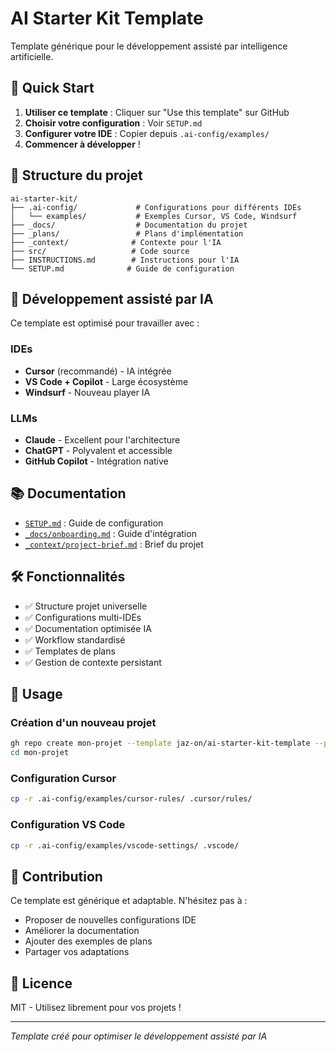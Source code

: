 # AI Starter Kit Template

Template générique pour le développement assisté par intelligence artificielle.

## 🚀 Quick Start

1. **Utiliser ce template** : Cliquer sur "Use this template" sur GitHub
2. **Choisir votre configuration** : Voir `SETUP.md`
3. **Configurer votre IDE** : Copier depuis `.ai-config/examples/`
4. **Commencer à développer** !

## 📁 Structure du projet

```
ai-starter-kit/
├── .ai-config/             # Configurations pour différents IDEs
│   └── examples/           # Exemples Cursor, VS Code, Windsurf
├── _docs/                  # Documentation du projet
├── _plans/                 # Plans d'implémentation
├── _context/              # Contexte pour l'IA
├── src/                   # Code source
├── INSTRUCTIONS.md        # Instructions pour l'IA
└── SETUP.md              # Guide de configuration
```

## 🤖 Développement assisté par IA

Ce template est optimisé pour travailler avec :

### IDEs
- **Cursor** (recommandé) - IA intégrée
- **VS Code + Copilot** - Large écosystème
- **Windsurf** - Nouveau player IA

### LLMs
- **Claude** - Excellent pour l'architecture
- **ChatGPT** - Polyvalent et accessible
- **GitHub Copilot** - Intégration native

## 📚 Documentation

- [`SETUP.md`](SETUP.md) : Guide de configuration
- [`_docs/onboarding.md`](_docs/onboarding.md) : Guide d'intégration
- [`_context/project-brief.md`](_context/project-brief.md) : Brief du projet

## 🛠 Fonctionnalités

- ✅ Structure projet universelle
- ✅ Configurations multi-IDEs
- ✅ Documentation optimisée IA
- ✅ Workflow standardisé
- ✅ Templates de plans
- ✅ Gestion de contexte persistant

## 🎯 Usage

### Création d'un nouveau projet
```bash
gh repo create mon-projet --template jaz-on/ai-starter-kit-template --private --clone
cd mon-projet
```

### Configuration Cursor
```bash
cp -r .ai-config/examples/cursor-rules/ .cursor/rules/
```

### Configuration VS Code
```bash
cp -r .ai-config/examples/vscode-settings/ .vscode/
```

## 🤝 Contribution

Ce template est générique et adaptable. N'hésitez pas à :
- Proposer de nouvelles configurations IDE
- Améliorer la documentation
- Ajouter des exemples de plans
- Partager vos adaptations

## 📄 Licence

MIT - Utilisez librement pour vos projets !

---
*Template créé pour optimiser le développement assisté par IA*
